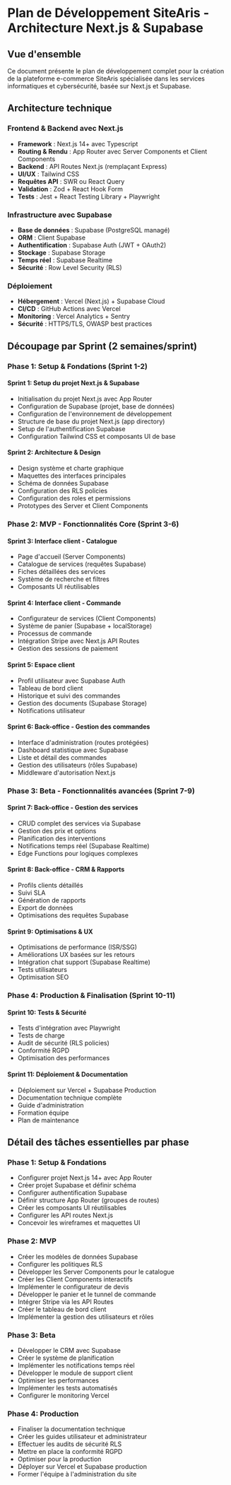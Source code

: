 # Plan de Développement SiteAris - Architecture Next.js & Supabase

## Vue d'ensemble
Ce document présente le plan de développement complet pour la création de la plateforme e-commerce SiteAris spécialisée dans les services informatiques et cybersécurité, basée sur Next.js et Supabase.

## Architecture technique

### Frontend & Backend avec Next.js
- **Framework** : Next.js 14+ avec Typescript
- **Routing & Rendu** : App Router avec Server Components et Client Components
- **Backend** : API Routes Next.js (remplaçant Express)
- **UI/UX** : Tailwind CSS
- **Requêtes API** : SWR ou React Query
- **Validation** : Zod + React Hook Form
- **Tests** : Jest + React Testing Library + Playwright

### Infrastructure avec Supabase
- **Base de données** : Supabase (PostgreSQL managé)
- **ORM** : Client Supabase
- **Authentification** : Supabase Auth (JWT + OAuth2)
- **Stockage** : Supabase Storage
- **Temps réel** : Supabase Realtime
- **Sécurité** : Row Level Security (RLS)

### Déploiement
- **Hébergement** : Vercel (Next.js) + Supabase Cloud
- **CI/CD** : GitHub Actions avec Vercel
- **Monitoring** : Vercel Analytics + Sentry
- **Sécurité** : HTTPS/TLS, OWASP best practices

## Découpage par Sprint (2 semaines/sprint)

### Phase 1: Setup & Fondations (Sprint 1-2)

#### Sprint 1: Setup du projet Next.js & Supabase
- Initialisation du projet Next.js avec App Router
- Configuration de Supabase (projet, base de données)
- Configuration de l'environnement de développement
- Structure de base du projet Next.js (app directory)
- Setup de l'authentification Supabase
- Configuration Tailwind CSS et composants UI de base

#### Sprint 2: Architecture & Design
- Design système et charte graphique
- Maquettes des interfaces principales
- Schéma de données Supabase
- Configuration des RLS policies
- Configuration des roles et permissions
- Prototypes des Server et Client Components

### Phase 2: MVP - Fonctionnalités Core (Sprint 3-6)

#### Sprint 3: Interface client - Catalogue
- Page d'accueil (Server Components)
- Catalogue de services (requêtes Supabase)
- Fiches détaillées des services
- Système de recherche et filtres
- Composants UI réutilisables

#### Sprint 4: Interface client - Commande
- Configurateur de services (Client Components)
- Système de panier (Supabase + localStorage)
- Processus de commande
- Intégration Stripe avec Next.js API Routes
- Gestion des sessions de paiement

#### Sprint 5: Espace client
- Profil utilisateur avec Supabase Auth
- Tableau de bord client
- Historique et suivi des commandes
- Gestion des documents (Supabase Storage)
- Notifications utilisateur

#### Sprint 6: Back-office - Gestion des commandes
- Interface d'administration (routes protégées)
- Dashboard statistique avec Supabase
- Liste et détail des commandes
- Gestion des utilisateurs (rôles Supabase)
- Middleware d'autorisation Next.js

### Phase 3: Beta - Fonctionnalités avancées (Sprint 7-9)

#### Sprint 7: Back-office - Gestion des services
- CRUD complet des services via Supabase
- Gestion des prix et options
- Planification des interventions
- Notifications temps réel (Supabase Realtime)
- Edge Functions pour logiques complexes

#### Sprint 8: Back-office - CRM & Rapports
- Profils clients détaillés
- Suivi SLA
- Génération de rapports
- Export de données
- Optimisations des requêtes Supabase

#### Sprint 9: Optimisations & UX
- Optimisations de performance (ISR/SSG)
- Améliorations UX basées sur les retours
- Intégration chat support (Supabase Realtime)
- Tests utilisateurs
- Optimisation SEO

### Phase 4: Production & Finalisation (Sprint 10-11)

#### Sprint 10: Tests & Sécurité
- Tests d'intégration avec Playwright
- Tests de charge
- Audit de sécurité (RLS policies)
- Conformité RGPD
- Optimisation des performances

#### Sprint 11: Déploiement & Documentation
- Déploiement sur Vercel + Supabase Production
- Documentation technique complète
- Guide d'administration
- Formation équipe
- Plan de maintenance

## Détail des tâches essentielles par phase

### Phase 1: Setup & Fondations
- Configurer projet Next.js 14+ avec App Router
- Créer projet Supabase et définir schéma
- Configurer authentification Supabase
- Définir structure App Router (groupes de routes)
- Créer les composants UI réutilisables
- Configurer les API routes Next.js
- Concevoir les wireframes et maquettes UI

### Phase 2: MVP
- Créer les modèles de données Supabase
- Configurer les politiques RLS
- Développer les Server Components pour le catalogue
- Créer les Client Components interactifs
- Implémenter le configurateur de devis
- Développer le panier et le tunnel de commande
- Intégrer Stripe via les API Routes
- Créer le tableau de bord client
- Implémenter la gestion des utilisateurs et rôles

### Phase 3: Beta
- Développer le CRM avec Supabase
- Créer le système de planification
- Implémenter les notifications temps réel
- Développer le module de support client
- Optimiser les performances
- Implémenter les tests automatisés
- Configurer le monitoring Vercel

### Phase 4: Production
- Finaliser la documentation technique
- Créer les guides utilisateur et administrateur
- Effectuer les audits de sécurité RLS
- Mettre en place la conformité RGPD
- Optimiser pour la production
- Déployer sur Vercel et Supabase production
- Former l'équipe à l'administration du site 